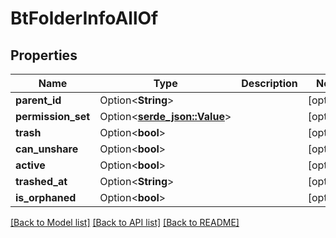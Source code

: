 # BtFolderInfoAllOf

## Properties

Name | Type | Description | Notes
------------ | ------------- | ------------- | -------------
**parent_id** | Option<**String**> |  | [optional]
**permission_set** | Option<[**serde_json::Value**](.md)> |  | [optional]
**trash** | Option<**bool**> |  | [optional]
**can_unshare** | Option<**bool**> |  | [optional]
**active** | Option<**bool**> |  | [optional]
**trashed_at** | Option<**String**> |  | [optional]
**is_orphaned** | Option<**bool**> |  | [optional]

[[Back to Model list]](../README.md#documentation-for-models) [[Back to API list]](../README.md#documentation-for-api-endpoints) [[Back to README]](../README.md)


